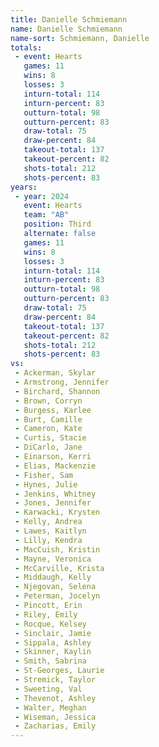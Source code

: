 ```yaml
---
title: Danielle Schmiemann
name: Danielle Schmiemann
name-sort: Schmiemann, Danielle
totals:
 - event: Hearts
   games: 11
   wins: 8
   losses: 3
   inturn-total: 114
   inturn-percent: 83
   outturn-total: 98
   outturn-percent: 83
   draw-total: 75
   draw-percent: 84
   takeout-total: 137
   takeout-percent: 82
   shots-total: 212
   shots-percent: 83
years:
 - year: 2024
   event: Hearts
   team: "AB"
   position: Third
   alternate: false
   games: 11
   wins: 8
   losses: 3
   inturn-total: 114
   inturn-percent: 83
   outturn-total: 98
   outturn-percent: 83
   draw-total: 75
   draw-percent: 84
   takeout-total: 137
   takeout-percent: 82
   shots-total: 212
   shots-percent: 83
vs:
 - Ackerman, Skylar
 - Armstrong, Jennifer
 - Birchard, Shannon
 - Brown, Corryn
 - Burgess, Karlee
 - Burt, Camille
 - Cameron, Kate
 - Curtis, Stacie
 - DiCarlo, Jane
 - Einarson, Kerri
 - Elias, Mackenzie
 - Fisher, Sam
 - Hynes, Julie
 - Jenkins, Whitney
 - Jones, Jennifer
 - Karwacki, Krysten
 - Kelly, Andrea
 - Lawes, Kaitlyn
 - Lilly, Kendra
 - MacCuish, Kristin
 - Mayne, Veronica
 - McCarville, Krista
 - Middaugh, Kelly
 - Njegovan, Selena
 - Peterman, Jocelyn
 - Pincott, Erin
 - Riley, Emily
 - Rocque, Kelsey
 - Sinclair, Jamie
 - Sippala, Ashley
 - Skinner, Kaylin
 - Smith, Sabrina
 - St-Georges, Laurie
 - Stremick, Taylor
 - Sweeting, Val
 - Thevenot, Ashley
 - Walter, Meghan
 - Wiseman, Jessica
 - Zacharias, Emily
---
```

